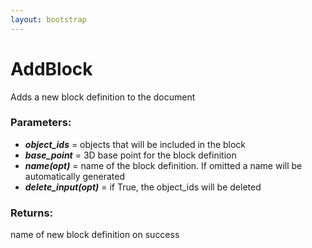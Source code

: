 ```yaml
---
layout: bootstrap
---
```


# AddBlock

Adds a new block definition to the document
        

### Parameters:

- ***object_ids*** = objects that will be included in the block
- ***base_point*** = 3D base point for the block definition
- ***name(opt)*** = name of the block definition. If omitted a name will be
  automatically generated
- ***delete_input(opt)*** = if True, the object_ids will be deleted
        

### Returns:


name of new block definition on success
        
